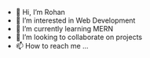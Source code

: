 - 👋 Hi, I’m Rohan
- 👀 I’m interested in Web Development
- 🌱 I’m currently learning MERN
- 💞️ I’m looking to collaborate on projects 
- 📫 How to reach me ...


<!---
rohannnnn17/rohannnnn17 is a ✨ special ✨ repository because its `README.md` (this file) appears on your GitHub profile.
You can click the Preview link to take a look at your changes.
--->

